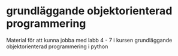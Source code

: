 # grundläggande objektorienterad programmering 
Material för att kunna jobba med labb 4 - 7 i kursen grundläggande objektorienterad programmering i python
